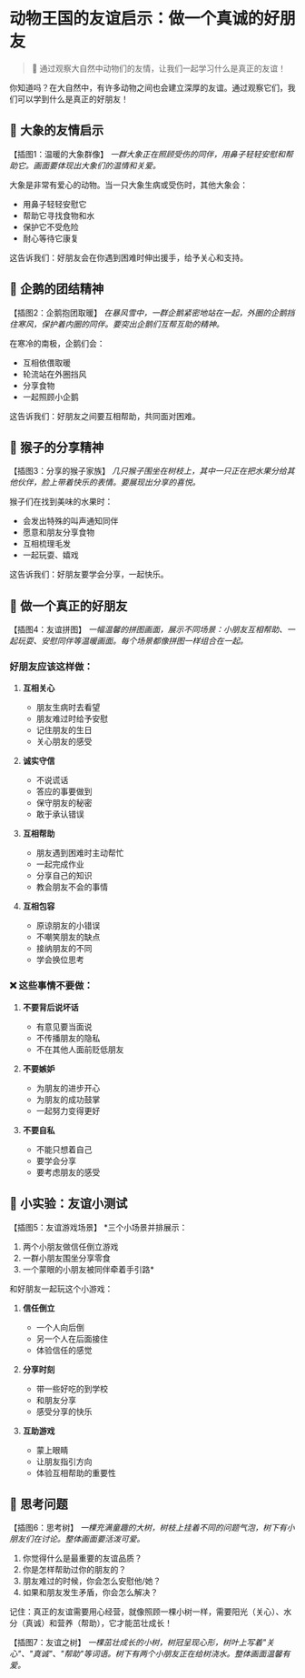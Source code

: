 # 动物王国的友谊启示：做一个真诚的好朋友

> 📖 通过观察大自然中动物们的友情，让我们一起学习什么是真正的友谊！

你知道吗？在大自然中，有许多动物之间也会建立深厚的友谊。通过观察它们，我们可以学到什么是真正的好朋友！

## 🐘 大象的友情启示

【插图1：温暖的大象群像】
*一群大象正在照顾受伤的同伴，用鼻子轻轻安慰和帮助它。画面要体现出大象们的温情和关爱。*

大象是非常有爱心的动物。当一只大象生病或受伤时，其他大象会：
- 用鼻子轻轻安慰它
- 帮助它寻找食物和水
- 保护它不受危险
- 耐心等待它康复

这告诉我们：好朋友会在你遇到困难时伸出援手，给予关心和支持。

## 🐧 企鹅的团结精神

【插图2：企鹅抱团取暖】
*在暴风雪中，一群企鹅紧密地站在一起，外圈的企鹅挡住寒风，保护着内圈的同伴。要突出企鹅们互帮互助的精神。*

在寒冷的南极，企鹅们会：
- 互相依偎取暖
- 轮流站在外圈挡风
- 分享食物
- 一起照顾小企鹅

这告诉我们：好朋友之间要互相帮助，共同面对困难。

## 🐒 猴子的分享精神

【插图3：分享的猴子家族】
*几只猴子围坐在树枝上，其中一只正在把水果分给其他伙伴，脸上带着快乐的表情。要展现出分享的喜悦。*

猴子们在找到美味的水果时：
- 会发出特殊的叫声通知同伴
- 愿意和朋友分享食物
- 互相梳理毛发
- 一起玩耍、嬉戏

这告诉我们：好朋友要学会分享，一起快乐。

## 💝 做一个真正的好朋友

【插图4：友谊拼图】
*一幅温馨的拼图画面，展示不同场景：小朋友互相帮助、一起玩耍、安慰同伴等温暖画面。每个场景都像拼图一样组合在一起。*

### 好朋友应该这样做：

1. **互相关心**
   - 朋友生病时去看望
   - 朋友难过时给予安慰
   - 记住朋友的生日
   - 关心朋友的感受

2. **诚实守信**
   - 不说谎话
   - 答应的事要做到
   - 保守朋友的秘密
   - 敢于承认错误

3. **互相帮助**
   - 朋友遇到困难时主动帮忙
   - 一起完成作业
   - 分享自己的知识
   - 教会朋友不会的事情

4. **互相包容**
   - 原谅朋友的小错误
   - 不嘲笑朋友的缺点
   - 接纳朋友的不同
   - 学会换位思考

### ❌ 这些事情不要做：

1. **不要背后说坏话**
   - 有意见要当面说
   - 不传播朋友的隐私
   - 不在其他人面前贬低朋友

2. **不要嫉妒**
   - 为朋友的进步开心
   - 为朋友的成功鼓掌
   - 一起努力变得更好

3. **不要自私**
   - 不能只想着自己
   - 要学会分享
   - 要考虑朋友的感受

## 🌈 小实验：友谊小测试

【插图5：友谊游戏场景】
*三个小场景并排展示：
1. 两个小朋友做信任倒立游戏
2. 一群小朋友围坐分享零食
3. 一个蒙眼的小朋友被同伴牵着手引路*

和好朋友一起玩这个小游戏：

1. **信任倒立**
   - 一个人向后倒
   - 另一个人在后面接住
   - 体验信任的感觉

2. **分享时刻**
   - 带一些好吃的到学校
   - 和朋友分享
   - 感受分享的快乐

3. **互助游戏**
   - 蒙上眼睛
   - 让朋友指引方向
   - 体验互相帮助的重要性

## 💭 思考问题

【插图6：思考树】
*一棵充满童趣的大树，树枝上挂着不同的问题气泡，树下有小朋友们在讨论。整体画面要活泼可爱。*

1. 你觉得什么是最重要的友谊品质？
2. 你是怎样帮助过你的朋友的？
3. 朋友难过的时候，你会怎么安慰他/她？
4. 如果和朋友发生矛盾，你会怎么解决？

记住：真正的友谊需要用心经营，就像照顾一棵小树一样，需要阳光（关心）、水分（真诚）和营养（帮助），它才能茁壮成长！

【插图7：友谊之树】
*一棵茁壮成长的小树，树冠呈现心形，树叶上写着"关心"、"真诚"、"帮助"等词语。树下有两个小朋友正在给树浇水。整体画面温馨有爱。* 